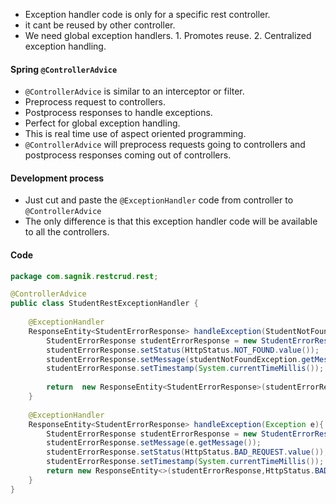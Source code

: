 - Exception handler code is only for a specific rest controller.
- it cant be reused by other controller.
- We need global exception handlers.
       1. Promotes reuse.
       2. Centralized exception handling.
#### Spring `@ControllerAdvice`
- `@ControllerAdvice` is similar to an interceptor or filter. 
- Preprocess request to controllers.
- Postprocess responses to handle exceptions.
- Perfect for global exception handling.
- This is real time use of aspect oriented programming.
- `@ControllerAdvice` will preprocess requests going to controllers and postprocess responses coming out of controllers.

#### Development process
- Just cut and paste the `@ExceptionHandler` code from controller to `@ControllerAdvice`
- The only difference is that this exception handler code will be available to all the controllers.

#### Code
```java
package com.sagnik.restcrud.rest;  

@ControllerAdvice  
public class StudentRestExceptionHandler {  
  
    @ExceptionHandler  
    ResponseEntity<StudentErrorResponse> handleException(StudentNotFoundException studentNotFoundException){  
        StudentErrorResponse studentErrorResponse = new StudentErrorResponse();  
        studentErrorResponse.setStatus(HttpStatus.NOT_FOUND.value());  
        studentErrorResponse.setMessage(studentNotFoundException.getMessage());  
        studentErrorResponse.setTimestamp(System.currentTimeMillis());  
  
        return  new ResponseEntity<StudentErrorResponse>(studentErrorResponse,HttpStatus.NOT_FOUND);  
    }  
  
    @ExceptionHandler  
    ResponseEntity<StudentErrorResponse> handleException(Exception e){  
        StudentErrorResponse studentErrorResponse = new StudentErrorResponse();  
        studentErrorResponse.setMessage(e.getMessage());  
        studentErrorResponse.setStatus(HttpStatus.BAD_REQUEST.value());  
        studentErrorResponse.setTimestamp(System.currentTimeMillis());  
        return new ResponseEntity<>(studentErrorResponse,HttpStatus.BAD_REQUEST);  
    }  
}

```
